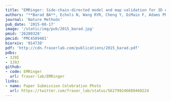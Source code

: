 ```yaml
---
title: "EMRinger: Side-chain-directed model and map validation for 3D electron cryomicroscopy"
authors: "**Barad BA**, Echols N, Wang RYR, Cheng Y, DiMaio F, Adams PD, **Fraser JS**."
journal: 'Nature Methods'
pub_date: '2015-08-17'
image: '/static/img/pub/2015_barad.jpg'
pmid: '26280328'
pmcid: 'PMC4589481'
biorxiv: '014738'
pdf: 'http://cdn.fraserlab.com/publications/2015_barad.pdf'
pdbs:
- 3J9I
- 3J9J
github:
- code: EMRinger
  url: fraser-lab/EMRinger
links:
- name: Paper Submission Celebration Photo
  url: https://twitter.com/fraser_lab/status/562799246689460224
---
```

